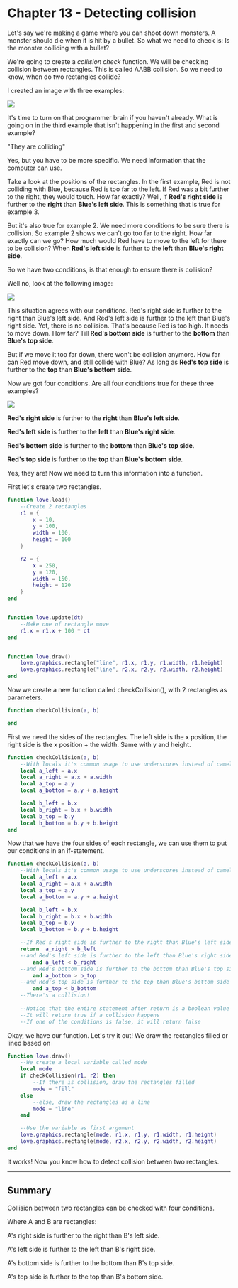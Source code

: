 # Chapter 13 - Detecting collision
Let's say we're making a game where you can shoot down monsters. A monster should die when it is hit by a bullet. So what we need to check is: Is the monster colliding with a bullet?

We're going to create a *collision check* function. We will be checking collision between rectangles. This is called AABB collision. So we need to know, when do two rectangles collide?

I created an image with three examples:

![](/images/book/13/rectangles1.png)

It's time to turn on that programmer brain if you haven't already. What is going on in the third example that isn't happening in the first and second example?

"They are colliding"

Yes, but you have to be more specific. We need information that the computer can use.

Take a look at the positions of the rectangles. In the first example, Red is not colliding with Blue, because Red is too far to the left. If Red was a bit further to the right, they would touch. How far exactly? Well, if **Red's right side** is further to the **right** than **Blue's left side**. This is something that is true for example 3. 

But it's also true for example 2. We need more conditions to be sure there is collision. So example 2 shows we can't go too far to the right. How far exactly can we go? How much would Red have to move to the left for there to be collision? When **Red's left side** is further to the **left** than **Blue's right side**.

So we have two conditions, is that enough to ensure there is collision?

Well no, look at the following image:

![](/images/book/13/rectangles2.png)

This situation agrees with our conditions. Red's right side is further to the right than Blue's left side. And Red's left side is further to the left than Blue's right side. Yet, there is no collision. That's because Red is too high. It needs to move down. How far? Till **Red's bottom side** is further to the **bottom** than **Blue's top side**.

But if we move it too far down, there won't be collision anymore. How far can Red move down, and still collide with Blue? As long as **Red's top side** is further to the **top** than **Blue's bottom side**.

Now we got four conditions. Are all four conditions true for these three examples?

![](/images/book/13/rectangles3.png)

**Red's right side** is further to the **right** than **Blue's left side**.

**Red's left side** is further to the **left** than **Blue's right side**.

**Red's bottom side** is further to the **bottom** than **Blue's top side**.

**Red's top side** is further to the **top** than **Blue's bottom side**.

Yes, they are! Now we need to turn this information into a function.

First let's create two rectangles.

```lua
function love.load()
	--Create 2 rectangles
	r1 = {
		x = 10,
		y = 100,
		width = 100,
		height = 100
	}

	r2 = {
		x = 250,
		y = 120,
		width = 150,
		height = 120
	}
end


function love.update(dt)
	--Make one of rectangle move
	r1.x = r1.x + 100 * dt
end


function love.draw()
	love.graphics.rectangle("line", r1.x, r1.y, r1.width, r1.height)
	love.graphics.rectangle("line", r2.x, r2.y, r2.width, r2.height)
end
```

Now we create a new function called checkCollision(), with 2 rectangles as parameters.

```lua
function checkCollision(a, b)

end
```

First we need the sides of the rectangles. The left side is the x position, the right side is the x position + the width. Same with y and height.

```lua
function checkCollision(a, b)
	--With locals it's common usage to use underscores instead of camelCasing
	local a_left = a.x
	local a_right = a.x + a.width
	local a_top = a.y
	local a_bottom = a.y + a.height

	local b_left = b.x
	local b_right = b.x + b.width
	local b_top = b.y
	local b_bottom = b.y + b.height
end
```

Now that we have the four sides of each rectangle, we can use them to put our conditions in an if-statement.

```lua
function checkCollision(a, b)
	--With locals it's common usage to use underscores instead of camelCasing
	local a_left = a.x
	local a_right = a.x + a.width
	local a_top = a.y
	local a_bottom = a.y + a.height

	local b_left = b.x
	local b_right = b.x + b.width
	local b_top = b.y
	local b_bottom = b.y + b.height

	--If Red's right side is further to the right than Blue's left side.
	return  a_right > b_left
	--and Red's left side is further to the left than Blue's right side.
		and a_left < b_right
	--and Red's bottom side is further to the bottom than Blue's top side.
		and a_bottom > b_top
	--and Red's top side is further to the top than Blue's bottom side then..
		and a_top < b_bottom
	--There's a collision!
	
	--Notice that the entire statement after return is a boolean value
	--It will return true if a collision happens
	--If one of the conditions is false, it will return false
```

Okay, we have our function. Let's try it out! We draw the rectangles filled or lined based on  

```lua
function love.draw()
	--We create a local variable called mode
	local mode
	if checkCollision(r1, r2) then
		--If there is collision, draw the rectangles filled
		mode = "fill"
	else
		--else, draw the rectangles as a line
		mode = "line"
	end

	--Use the variable as first argument
    love.graphics.rectangle(mode, r1.x, r1.y, r1.width, r1.height)
    love.graphics.rectangle(mode, r2.x, r2.y, r2.width, r2.height)
end
```

It works! Now you know how to detect collision between two rectangles.

___

## Summary

Collision between two rectangles can be checked with four conditions.

Where A and B are rectangles:

A's right side is further to the right than B's left side.

A's left side is further to the left than B's right side.

A's bottom side is further to the bottom than B's top side.

A's top side is further to the top than B's bottom side.